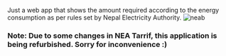 Just a web app that shows the amount required according to the energy consumption as per rules set by Nepal Electricity Authority.
![neab](https://user-images.githubusercontent.com/71134352/130031070-f7ad9c49-1a46-475d-9154-143c3bc95e83.png)
### Note: Due to some changes in NEA Tarrif, this application is being refurbished. Sorry for inconvenience :)
